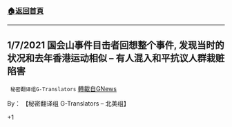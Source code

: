 ###  [:house:返回首頁](https://github.com/ourhimalayas/txt)
---

## 1/7/2021 国会山事件目击者回想整个事件, 发现当时的状况和去年香港运动相似 &#8211; 有人混入和平抗议人群栽赃陷害
` 秘密翻译组G-Translators` [轉載自GNews](https://gnews.org/zh-hans/733825/)

By： 【秘密翻译组 G-Translators – 北美组】

+1
